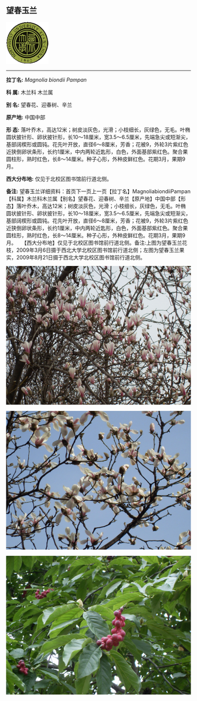 ## 望春玉兰

![西北大学校园网络植物志](JPG/nwu.gif)

---

**拉丁名:**  _Magnolia biondii Pampan_

**科 属:** 木兰科 木兰属

**别 名:** 望春花、迎春树、辛兰

**原产地:** 中国中部

**形  态:** 落叶乔木，高达12米；树皮淡灰色，光滑；小枝细长，灰绿色，无毛。叶椭圆状披针形、卵状披针形，长10～18厘米，宽3.5～6.5厘米，先端急尖或短渐尖，基部阔楔形或圆钝。花先叶开放，直径6～8厘米，芳香；花被9，外轮3片紫红色近狭倒卵状条形，长约1厘米，中内两轮近匙形，白色，外面基部紫红色。聚合果圆柱形，熟时红色，长8～14厘米。种子心形，外种皮鲜红色。花期3月，果期9月。　　

**西大分布地:** 仅见于北校区图书馆前行道北侧。

**备注:** 望春玉兰详细资料：首页下一页上一页【拉丁名】MagnoliabiondiiPampan【科属】木兰科木兰属【别名】望春花、迎春树、辛兰【原产地】中国中部【形态】落叶乔木，高达12米；树皮淡灰色，光滑；小枝细长，灰绿色，无毛。叶椭圆状披针形、卵状披针形，长10～18厘米，宽3.5～6.5厘米，先端急尖或短渐尖，基部阔楔形或圆钝。花先叶开放，直径6～8厘米，芳香；花被9，外轮3片紫红色近狭倒卵状条形，长约1厘米，中内两轮近匙形，白色，外面基部紫红色。聚合果圆柱形，熟时红色，长8～14厘米。种子心形，外种皮鲜红色。花期3月，果期9月。　　【西大分布地】仅见于北校区图书馆前行道北侧。备注:上图为望春玉兰花枝，2009年3月6日摄于西北大学北校区图书馆前行道北侧；左图为望春玉兰果实，2009年8月21日摄于西北大学北校区图书馆前行道北侧。　

![望春玉兰](JPG/望春玉兰1.JPG) 

![望春玉兰](JPG/望春玉兰2.JPG) 

![望春玉兰](JPG/望春玉兰果实.JPG) 

